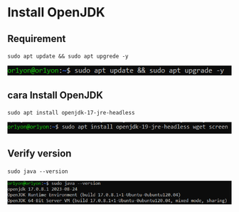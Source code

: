 # Install OpenJDK

## Requirement
<code>sudo apt update && sudo apt upgrede -y</code>

![satu](img/OpenJDK/1.png)

## cara Install OpenJDK

<code>sudo apt install openjdk-17-jre-headless</code>

![dua](img/OpenJDK/2.png)

## Verify version

<code>sudo java --version</code>

![tiga](img/OpenJDK/3.png)

